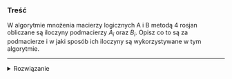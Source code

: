 ### Treść

W algorytmie mnożenia macierzy logicznych A i B metodą 4 rosjan obliczane są iloczyny podmacierzy $A_i$ oraz $B_i$. Opisz co to są za podmacierze i w jaki sposób ich iloczyny są wykorzystywane w tym 
algorytmie.

------

<details><summary>Rozwiązanie</summary>
<p>
  
  ![obraz](https://user-images.githubusercontent.com/32998370/192499033-4ee4b2c1-43bf-456c-9bf3-276c616bcb8e.png)
  
  (sidenote - ja za sam opis wymiarow macierzy A i B dostalem 0.8p)


